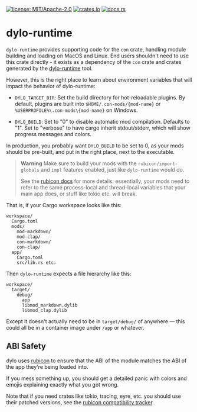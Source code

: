 [![license: MIT/Apache-2.0](https://img.shields.io/badge/license-MIT%2FApache--2.0-blue.svg)](LICENSE-MIT)
[![crates.io](https://img.shields.io/crates/v/dylo-runtime.svg)](https://crates.io/crates/dylo-runtime)
[![docs.rs](https://docs.rs/dylo-runtime/badge.svg)](https://docs.rs/dylo-runtime)

# dylo-runtime

`dylo-runtime` provides supporting code for the `con` crate, handling module building and loading on MacOS and Linux. End users shouldn't need to use this crate directly - it exists as a dependency of the `con` crate and crates generated by the [dylo-runtime](https://crates.io/crates/dylo-runtime) tool.

However, this is the right place to learn about environment variables that will impact the
behavior of dylo-runtime:

* `DYLO_TARGET_DIR`: Set the build directory for hot-reloadable plugins. By default, plugins are built into `$HOME/.con-mods/{mod-name}` or `%USERPROFILE%\.con-mods\{mod-name}` on Windows.

* `DYLO_BUILD`: Set to "0" to disable automatic mod compilation. Defaults to "1".
  Set to "verbose" to have cargo inherit stdout/stderr, which will show progress messages
  and colors.

In production, you probably want `DYLO_BUILD` to be set to 0, as your mods
should be pre-built, and put in the right place, next to the executable.

> **Warning**
> Make sure to build your mods with the `rubicon/import-globals` and `impl`
> features enabled, just like `dylo-runtime` would do.
>
> See the [rubicon docs](https://crates.io/crates/rubicon) for more details: essentially, your
> mods need to refer to the same process-local and thread-local variables that your main app does,
> or stuff like tokio etc. will break.

That is, if your Cargo workspace looks like this:

```
workspace/
  Cargo.toml
  mods/
    mod-markdown/
    mod-clap/
    con-markdown/
    con-clap/
  app/
    Cargo.toml
    src/lib.rs etc.
```

Then `dylo-runtime` expects a file hierarchy like this:

```
workspace/
  target/
    debug/
      app
      libmod_markdown.dylib
      libmod_clap.dylib
```

Except it doesn't actually need to be in `target/debug/` of anywhere — this could all be
in a container image under `/app` or whatever.

## ABI Safety

dylo uses [rubicon](https://github.com/bearcove/rubicon) to ensure that the ABI of the
module matches the ABI of the app they're being loaded into.

If you mess something up, you should get a detailed panic with colors and emojis explaining
exactly what you got wrong.

Note that if you need crates like tokio, tracing, eyre, etc. you should use their
patched versions, see the [rubicon compatibility tracker](https://github.com/bearcove/rubicon/issues/3).

